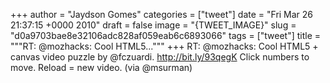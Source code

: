 
+++
author = "Jaydson Gomes"
categories = ["tweet"]
date = "Fri Mar 26 21:37:15 +0000 2010"
draft = false
image = "{TWEET_IMAGE}"
slug = "d0a9703bae8e32106adc828af059eab6c6893066"
tags = ["tweet"]
title = """RT: @mozhacks: Cool HTML5..."""
+++
RT: @mozhacks: Cool HTML5 + canvas video puzzle by @fczuardi. http://bit.ly/93qegK Click numbers to move. Reload = new video. (via @msurman)
